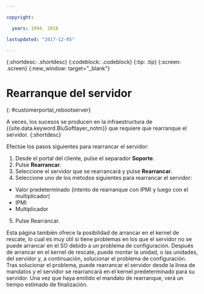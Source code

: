 ```yaml
---

copyright:

  years: 1994, 2018

lastupdated: "2017-12-05"

---
```


{:shortdesc: .shortdesc}
{:codeblock: .codeblock}
{:tip: .tip}
{:screen: .screen}
{:new_window: target="_blank"}

# Rearranque del servidor
{: #customerportal_rebootserver}

A veces, los sucesos se producen en la infraestructura de {{site.data.keyword.BluSoftlayer_notm}} que requiere que rearranque el servidor.
{:shortdesc}

Efectúe los pasos siguientes para rearrancar el servidor:
1. Desde el portal del cliente, pulse el separador **Soporte**.
2. Pulse **Rearrancar**.
3. Seleccione el servidor que se rearrancará y pulse **Rearrancar**.
4. Seleccione uno de los métodos siguientes para rearrancar el servidor:
  * Valor predeterminado (intento de rearranque con IPMI y luego con el multiplicador)
  * IPMI
  * Multiplicador
5. Pulse Rearrancar.

Esta página también ofrece la posibilidad de arrancar en el kernel de rescate, lo cual es muy útil si tiene problemas en los que el servidor no se puede arrancar en el SO debido a un problema de configuración. Después de arrancar en el kernel de rescate, puede montar la unidad, o las unidades, del servidor y, a continuación, solucionar el problema de configuración. Tras solucionar el problema, puede rearrancar el servidor desde la línea de mandatos y el servidor se rearrancará en el kernel predeterminado para su servidor. Una vez que haya emitido el mandato de rearranque, verá un tiempo estimado de finalización.
